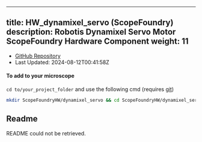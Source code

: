 
---
title: HW_dynamixel_servo (ScopeFoundry)
description: Robotis Dynamixel Servo Motor ScopeFoundry Hardware Component
weight: 11
---
- [GitHub Repository](https://github.com/ScopeFoundry/HW_dynamixel_servo)
- Last Updated: 2024-08-12T00:41:58Z

#### To add to your microscope 

`cd to/your_project_folder` and use the following cmd (requires [git](/docs/100_development/20_git/))

```bash
mkdir ScopeFoundryHW/dynamixel_servo && cd ScopeFoundryHW/dynamixel_servo && git init --initial-branch=master && git remote add upstream_ScopeFoundry https://github.com/ScopeFoundry/HW_dynamixel_servo && git pull upstream_ScopeFoundry master && cd ../..
```

## Readme
README could not be retrieved.
